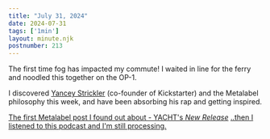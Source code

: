 ```yaml
---
title: "July 31, 2024"
date: 2024-07-31
tags: ['1min']
layout: minute.njk
postnumber: 213
---	
```


The first time fog has impacted my commute! I waited in line for the ferry and noodled this together on the OP-1. 

I discovered [Yancey Strickler](https://www.ystrickler.com/) (co-founder of Kickstarter) and the Metalabel philosophy this week, and have been absorbing his rap and getting inspired.

[The first Metalabel post I found out about - YACHT's *New Release*](https://metalabel.substack.com/p/new-media-irl-new-release-by-yacht)
[..then I listened to this podcast and I'm still processing.](https://interdependence.fm/episodes/post-individualism-metalabels-and-web-3-with-yancey-strickler?curator=MediaREDEF&ref=ystrickler.com)


